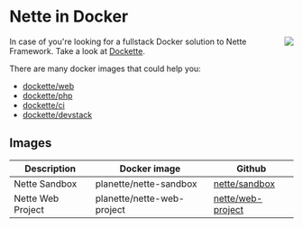 # Nette in Docker

<img align="right" src="https://github.com/dockette.png">

In case of you're looking for a fullstack Docker solution to Nette Framework. Take a look at [Dockette](https://github.com/dockette/).

There are many docker images that could help you:

- [dockette/web](https://github.com/dockette/web)
- [dockette/php](https://github.com/dockette/php)
- [dockette/ci](https://github.com/dockette/ci)
- [dockette/devstack](https://github.com/dockette/devstack)

## Images

| Description   | Docker image           | Github   |
|---------------|------------------------|----------|
| Nette Sandbox | planette/nette-sandbox | [nette/sandbox](https://github.com/nette/sandbox) |
| Nette Web Project | planette/nette-web-project | [nette/web-project](https://github.com/nette/web-project) |
